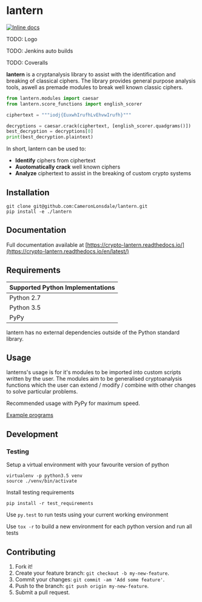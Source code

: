 # lantern

[![Inline docs](https://readthedocs.org/projects/crypto-lantern/badge/?version=latest)](https://crypto-lantern.readthedocs.io/en/latest/)

TODO: Logo

TODO: Jenkins auto builds

TODO: Coveralls

**lantern** is a cryptanalysis library to assist with the identification and breaking of classical ciphers. The library provides general purpose analysis tools, aswell as premade modules to break well known classic ciphers.

```python
from lantern.modules import caesar
from lantern.score_functions import english_scorer

ciphertext = """iodj{EuxwhIrufhLvEhvwIrufh}"""

decryptions = caesar.crack(ciphertext, [english_scorer.quadgrams()])
best_decryption = decryptions[0]
print(best_decryption.plaintext)
```

In short, lantern can be used to:

* **Identify** ciphers from ciphertext
* **Auotomatically crack** well known ciphers
* **Analyze** ciphertext to assist in the breaking of custom crypto systems

## Installation

```
git clone git@github.com:CameronLonsdale/lantern.git
pip install -e ./lantern
```

## Documentation

Full documentation available at [https://crypto-lantern.readthedocs.io/](https://crypto-lantern.readthedocs.io/en/latest/)

## Requirements

| Supported Python Implementations |
| ---------------------------------|
| Python 2.7                       |
| Python 3.5                       |
| PyPy                             |

lantern has no external dependencies outside of the Python standard library.

## Usage

lanterns's usage is for it's modules to be imported into custom scripts written by the user. The modules aim to be generalised cryptoanalysis functions which the user can extend / modify / combine with other changes to solve particular problems.

Recommended usage with PyPy for maximum speed.

[Example programs](examples)

## Development

### Testing

Setup a virtual environment with your favourite version of python

```
virtualenv -p python3.5 venv
source ./venv/bin/activate
```

Install testing requirements

`pip install -r test_requirements`

Use `py.test` to run tests using your current working environment

Use `tox -r` to build a new environment for each python version and run all tests

## Contributing

1. Fork it!
2. Create your feature branch: `git checkout -b my-new-feature`.
3. Commit your changes: `git commit -am 'Add some feature'`.
4. Push to the branch: `git push origin my-new-feature`.
5. Submit a pull request.
